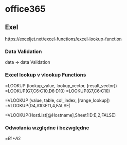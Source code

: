 # office365

## Exel
https://exceljet.net/excel-functions/excel-lookup-function

### Data Validation
data -> data Validation

### Excel lookup v vlookup Functions
=LOOKUP (lookup_value, lookup_vector, [result_vector])
=LOOKUP(G7,C6:C10,D6:D10)
=LOOKUP(G7,C6:C10)

=VLOOKUP (value, table, col_index, [range_lookup])
=VLOOKUP(D4,A10:E11,4,FALSE)

=VLOOKUP(HostList[@Hostname],Sheet1!D:E,2,FALSE)

### Odwołania względne i bezwględne
=$B$1*$A$2

